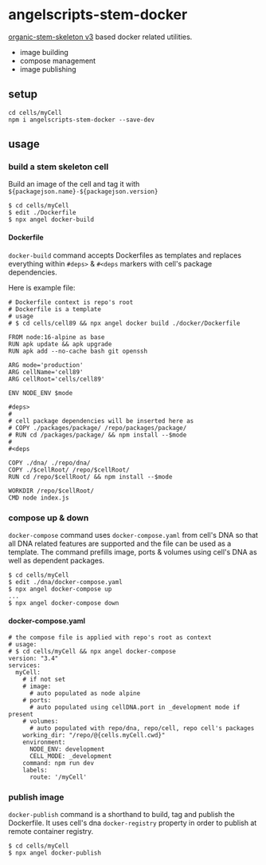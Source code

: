 # angelscripts-stem-docker

[organic-stem-skeleton v3](https://github.com/node-organic/organic-stem-skeleton) based docker related utilities.

* image building
* compose management
* image publishing

## setup

```
cd cells/myCell
npm i angelscripts-stem-docker --save-dev
```

## usage

### build a stem skeleton cell

Build an image of the cell and tag it with `${packagejson.name}-${packagejson.version}`

```
$ cd cells/myCell
$ edit ./Dockerfile
$ npx angel docker-build
```

#### Dockerfile

`docker-build` command accepts Dockerfiles as templates and replaces everything within `#deps>` & `#<deps` markers with cell's package dependencies.

Here is example file:

```
# Dockerfile context is repo's root
# Dockerfile is a template
# usage 
# $ cd cells/cell89 && npx angel docker build ./docker/Dockerfile

FROM node:16-alpine as base
RUN apk update && apk upgrade
RUN apk add --no-cache bash git openssh

ARG mode='production'
ARG cellName='cell89'
ARG cellRoot='cells/cell89'

ENV NODE_ENV $mode

#deps>
#
# cell package dependencies will be inserted here as 
# COPY ./packages/package/ /repo/packages/package/
# RUN cd /packages/package/ && npm install --$mode
# 
#<deps

COPY ./dna/ ./repo/dna/
COPY ./$cellRoot/ /repo/$cellRoot/
RUN cd /repo/$cellRoot/ && npm install --$mode

WORKDIR /repo/$cellRoot/
CMD node index.js
```

### compose up & down

`docker-compose` command uses `docker-compose.yaml` from cell's DNA so that all DNA related features are supported and the file can be used as a template. The command prefills image, ports & volumes using cell's DNA as well as dependent packages.

```
$ cd cells/myCell
$ edit ./dna/docker-compose.yaml
$ npx angel docker-compose up
...
$ npx angel docker-compose down
```

#### docker-compose.yaml

```
# the compose file is applied with repo's root as context
# usage:
# $ cd cells/myCell && npx angel docker-compose
version: "3.4"
services:
  myCell:
    # if not set
    # image: 
      # auto populated as node alpine
    # ports: 
      # auto populated using cellDNA.port in _development mode if present
    # volumes: 
      # auto populated with repo/dna, repo/cell, repo cell's packages
    working_dir: "/repo/@{cells.myCell.cwd}"
    environment:
      NODE_ENV: development
      CELL_MODE: _development
    command: npm run dev
    labels: 
      route: '/myCell'
```

### publish image

`docker-publish` command is a shorthand to build, tag and publish the Dockerfile. It uses cell's dna `docker-registry` property in order to publish at remote container registry.

```
$ cd cells/myCell
$ npx angel docker-publish
```